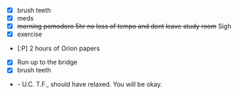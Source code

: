 * [X] brush teeth
* [X] meds
* [X] ~~morning pomodoro 5hr no loss of tempo and dont leave study room~~ Sigh
* [X] exercise
* [:P] 2 hours of Orion papers
* [X] Run up to the bridge
* [X] brush teeth
* \- U.C. T.F., should have relaxed. You will be okay.